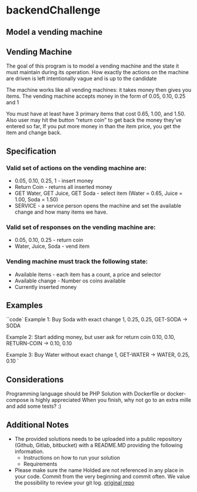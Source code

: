 # backendChallenge
## Model a vending machine


## Vending Machine
The goal of this program is to model a vending machine and the state it must maintain during its operation. How exactly the actions on the machine are driven is left intentionally vague and is up to the candidate

The machine works like all vending machines: it takes money then gives you items. The vending machine accepts money in the form of 0.05, 0.10, 0.25 and 1

You must have at least have 3 primary items that cost 0.65, 1.00, and 1.50. Also user may hit the button “return coin” to get back the money they’ve entered so far, If you put more money in than the item price, you get the item and change back.

## Specification
### Valid set of actions on the vending machine are:
- 0.05, 0.10, 0.25, 1 - insert money
- Return Coin - returns all inserted money
- GET Water, GET Juice, GET Soda - select item (Water = 0.65, Juice = 1.00, Soda = 1.50)
- SERVICE - a service person opens the machine and set the available change and how many items we have.
### Valid set of responses on the vending machine are:
- 0.05, 0.10, 0.25 - return coin
- Water, Juice, Soda - vend item
### Vending machine must track the following state:
- Available items - each item has a count, a price and selector
- Available change - Number os coins available
- Currently inserted money
## Examples
``code`
Example 1: Buy Soda with exact change
1, 0.25, 0.25, GET-SODA
-> SODA

Example 2: Start adding money, but user ask for return coin
0.10, 0.10, RETURN-COIN
-> 0.10, 0.10

Example 3: Buy Water without exact change
1, GET-WATER
-> WATER, 0.25, 0.10 `
## Considerations
Programming language should be PHP
Solution with Dockerfile or docker-compose is highly appreciated
When you finish, why not go to an extra mille and add some tests? :)
## Additional Notes
- The provided solutions needs to be uploaded into a public repository (Github, Gitlab, bitbucket) with a README.MD providing the following information.
  - Instructions on how to run your solution
  - Requirements
- Please make sure the name Holded are not referenced in any place in your code.
Commit from the very beginning and commit often. We value the possibility to review your git log.
[original repo](https://github.com/holdedhub/careers/tree/main/challenges/backend)
